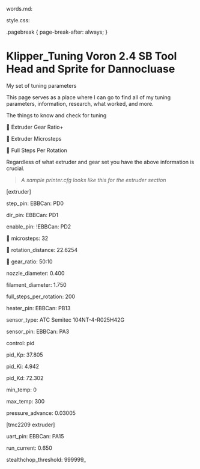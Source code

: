 words.md:

<div class="pagebreak" />
style.css:

.pagebreak { page-break-after: always; }

# Klipper_Tuning Voron 2.4 SB Tool Head and Sprite for Dannocluase
My set of tuning parameters

This page serves as a place where I can go to find all of my tuning parameters, information, research, what worked, and more.


The things to know and check for tuning
   
   &#x1F535; Extruder Gear Ratio+
   
   &#x1F535; Extruder Microsteps
   
   &#x1F535; Full Steps Per Rotation

Regardless of what extruder and gear set you have the above information is crucial.

>  _A sample printer.cfg looks like this for the extruder section_  
   
[extruder]

step_pin: EBBCan: PD0

dir_pin: EBBCan: PD1

enable_pin: !EBBCan: PD2

&#x1F535; microsteps: 32

&#x1F535; rotation_distance: 22.6254

&#x1F535; gear_ratio: 50:10 

nozzle_diameter: 0.400

filament_diameter: 1.750

full_steps_per_rotation: 200

heater_pin: EBBCan: PB13

sensor_type: ATC Semitec 104NT-4-R025H42G

sensor_pin: EBBCan: PA3

control: pid

pid_Kp: 37.805

pid_Ki: 4.942

pid_Kd: 72.302

min_temp: 0

max_temp: 300

pressure_advance: 0.03005

[tmc2209 extruder]

uart_pin: EBBCan: PA15

run_current: 0.650

stealthchop_threshold: 999999_


